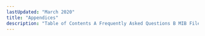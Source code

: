 ```yaml
---
lastUpdated: "March 2020"
title: "Appendices"
description: "Table of Contents A Frequently Asked Questions B MIB Files C SMTP Response Codes D Example LDAP webui common conf File E Log Formats F Message Responses G Key Binding Reference for ec console H Disclaimer I Copyrights J Acronyms..."
---
```


